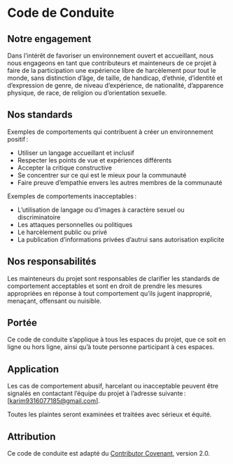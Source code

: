 # Code de Conduite

## Notre engagement

Dans l’intérêt de favoriser un environnement ouvert et accueillant, nous nous engageons en tant que contributeurs et mainteneurs de ce projet à faire de la participation une expérience libre de harcèlement pour tout le monde, sans distinction d’âge, de taille, de handicap, d’ethnie, d’identité et d’expression de genre, de niveau d’expérience, de nationalité, d’apparence physique, de race, de religion ou d’orientation sexuelle.

## Nos standards

Exemples de comportements qui contribuent à créer un environnement positif :
- Utiliser un langage accueillant et inclusif
- Respecter les points de vue et expériences différents
- Accepter la critique constructive
- Se concentrer sur ce qui est le mieux pour la communauté
- Faire preuve d’empathie envers les autres membres de la communauté

Exemples de comportements inacceptables :
- L’utilisation de langage ou d’images à caractère sexuel ou discriminatoire
- Les attaques personnelles ou politiques
- Le harcèlement public ou privé
- La publication d’informations privées d’autrui sans autorisation explicite

## Nos responsabilités

Les mainteneurs du projet sont responsables de clarifier les standards de comportement acceptables et sont en droit de prendre les mesures appropriées en réponse à tout comportement qu’ils jugent inapproprié, menaçant, offensant ou nuisible.

## Portée

Ce code de conduite s’applique à tous les espaces du projet, que ce soit en ligne ou hors ligne, ainsi qu’à toute personne participant à ces espaces.

## Application

Les cas de comportement abusif, harcelant ou inacceptable peuvent être signalés en contactant l’équipe du projet à l’adresse suivante : [karim9316077185@gmail.com].

Toutes les plaintes seront examinées et traitées avec sérieux et équité.

## Attribution

Ce code de conduite est adapté du [Contributor Covenant](https://www.contributor-covenant.org/fr/version/2/0/code_of_conduct/), version 2.0.
